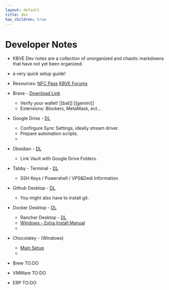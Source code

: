 ```yaml
---
layout: default
title: dev
has_children: true
---
```

# Developer Notes
- KBVE Dev notes are a collection of unorganized and chaotic markdowns that have not yet been organized. 

- a very quick setup guide!
- Resources: [NFC Pass](https://kbve.com/nfc/pass) [KBVE Forums](https://kbve.com/c/)
- Brave - [Download Link](https://brave.com/download/)
	- Verify your wallet! [[bat]] [[gemini]] 
	- Extensions: Blockers, MetaMask, ect...
- Google Drive - [DL](https://www.google.com/drive/download/)
	- Confirgure Sync Settings, ideally stream driver.
	- Prepare automation scripts.
	- 
- Obsidian - [DL](https://github.com/obsidianmd/obsidian-releases/releases)
	- Link Vault with Google Drive Folders.
- Tabby - Terminal - [DL](https://github.com/Eugeny/tabby/releases)
	- SSH Keys / Powershell / VPS&Dedi Information
- Github Desktop - [DL](https://desktop.github.com/)
	- You might also have to install git. 
- Docker Desktop - [DL](https://docs.docker.com/get-docker/)
	- Rancher Desktop - [DL](https://github.com/rancher-sandbox/rancher-desktop/releases)
	- [Windows - Extra Install Manual](https://docs.microsoft.com/en-us/windows/wsl/install-manual#step-4---download-the-linux-kernel-update-package)
	- 
- Chocolatey - (Windows) 
	- [Main Setup](https://docs.chocolatey.org/en-us/choco/setup)
	- 
- Brew TO:DO
- VMWare TO:DO
- ERP TO:DO